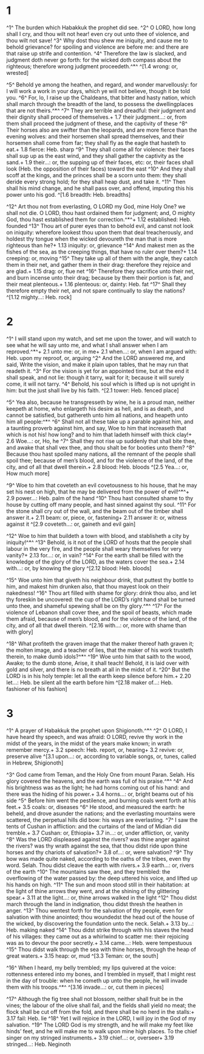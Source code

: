 # 1 
^1^ The burden which Habakkuk the prophet did see. ^2^ O LORD, how long shall I cry, and thou wilt not hear! even cry out unto thee of violence, and thou wilt not save! ^3^ Why dost thou shew me iniquity, and cause me to behold grievance? for spoiling and violence are before me: and there are that raise up strife and contention. ^4^ Therefore the law is slacked, and judgment doth never go forth: for the wicked doth compass about the righteous; therefore wrong judgment proceedeth.^*^ 
^[1.4 wrong: or, wrested]

^5^ Behold ye among the heathen, and regard, and wonder marvellously: for I will work a work in your days, which ye will not believe, though it be told you. ^6^ For, lo, I raise up the Chaldeans, that bitter and hasty nation, which shall march through the breadth of the land, to possess the dwellingplaces that are not theirs.^*^ ^7^ They are terrible and dreadful: their judgment and their dignity shall proceed of themselves.+ 1.7 their judgment…: or, from them shall proceed the judgment of these, and the captivity of these ^8^ Their horses also are swifter than the leopards, and are more fierce than the evening wolves: and their horsemen shall spread themselves, and their horsemen shall come from far; they shall fly as the eagle that hasteth to eat.+ 1.8 fierce: Heb. sharp ^9^ They shall come all for violence: their faces shall sup up as the east wind, and they shall gather the captivity as the sand.+ 1.9 their…: or, the supping up of their faces, etc: or, their faces shall look (Heb. the opposition of their faces) toward the east ^10^ And they shall scoff at the kings, and the princes shall be a scorn unto them: they shall deride every strong hold; for they shall heap dust, and take it. ^11^ Then shall his mind change, and he shall pass over, and offend, imputing this his power unto his god. 
^[1.6 breadth: Heb. breadths]

^12^ Art thou not from everlasting, O LORD my God, mine Holy One? we shall not die. O LORD, thou hast ordained them for judgment; and, O mighty God, thou hast established them for correction.^*^+ 1.12 established: Heb. founded ^13^ Thou art of purer eyes than to behold evil, and canst not look on iniquity: wherefore lookest thou upon them that deal treacherously, and holdest thy tongue when the wicked devoureth the man that is more righteous than he?+ 1.13 iniquity: or, grievance ^14^ And makest men as the fishes of the sea, as the creeping things, that have no ruler over them?+ 1.14 creeping: or, moving ^15^ They take up all of them with the angle, they catch them in their net, and gather them in their drag: therefore they rejoice and are glad.+ 1.15 drag: or, flue net ^16^ Therefore they sacrifice unto their net, and burn incense unto their drag; because by them their portion is fat, and their meat plenteous.+ 1.16 plenteous: or, dainty: Heb. fat ^17^ Shall they therefore empty their net, and not spare continually to slay the nations?
^[1.12 mighty…: Heb. rock] 

# 2 
^1^ I will stand upon my watch, and set me upon the tower, and will watch to see what he will say unto me, and what I shall answer when I am reproved.^*^+ 2.1 unto me: or, in me+ 2.1 when…: or, when I am argued with: Heb. upon my reproof, or, arguing ^2^ And the LORD answered me, and said, Write the vision, and make it plain upon tables, that he may run that readeth it. ^3^ For the vision is yet for an appointed time, but at the end it shall speak, and not lie: though it tarry, wait for it; because it will surely come, it will not tarry. ^4^ Behold, his soul which is lifted up is not upright in him: but the just shall live by his faith. 
^[2.1 tower: Heb. fenced place]

^5^ Yea also, because he transgresseth by wine, he is a proud man, neither keepeth at home, who enlargeth his desire as hell, and is as death, and cannot be satisfied, but gathereth unto him all nations, and heapeth unto him all people:^*^ ^6^ Shall not all these take up a parable against him, and a taunting proverb against him, and say, Woe to him that increaseth that which is not his! how long? and to him that ladeth himself with thick clay!+ 2.6 Woe…: or, Ho, he ^7^ Shall they not rise up suddenly that shall bite thee, and awake that shall vex thee, and thou shalt be for booties unto them? ^8^ Because thou hast spoiled many nations, all the remnant of the people shall spoil thee; because of men’s blood, and for the violence of the land, of the city, and of all that dwell therein.+ 2.8 blood: Heb. bloods 
^[2.5 Yea…: or, How much more]

^9^ Woe to him that coveteth an evil covetousness to his house, that he may set his nest on high, that he may be delivered from the power of evil!^*^+ 2.9 power…: Heb. palm of the hand ^10^ Thou hast consulted shame to thy house by cutting off many people, and hast sinned against thy soul. ^11^ For the stone shall cry out of the wall, and the beam out of the timber shall answer it.+ 2.11 beam: or, piece, or, fastening+ 2.11 answer it: or, witness against it 
^[2.9 coveteth…: or, gaineth and evil gain]

^12^ Woe to him that buildeth a town with blood, and stablisheth a city by iniquity!^*^ ^13^ Behold, is it not of the LORD of hosts that the people shall labour in the very fire, and the people shall weary themselves for very vanity?+ 2.13 for…: or, in vain? ^14^ For the earth shall be filled with the knowledge of the glory of the LORD, as the waters cover the sea.+ 2.14 with…: or, by knowing the glory 
^[2.12 blood: Heb. bloods]

^15^ Woe unto him that giveth his neighbour drink, that puttest thy bottle to him, and makest him drunken also, that thou mayest look on their nakedness! ^16^ Thou art filled with shame for glory: drink thou also, and let thy foreskin be uncovered: the cup of the LORD’s right hand shall be turned unto thee, and shameful spewing shall be on thy glory.^*^ ^17^ For the violence of Lebanon shall cover thee, and the spoil of beasts, which made them afraid, because of men’s blood, and for the violence of the land, of the city, and of all that dwell therein. 
^[2.16 with…: or, more with shame than with glory]

^18^ What profiteth the graven image that the maker thereof hath graven it; the molten image, and a teacher of lies, that the maker of his work trusteth therein, to make dumb idols?^*^ ^19^ Woe unto him that saith to the wood, Awake; to the dumb stone, Arise, it shall teach! Behold, it is laid over with gold and silver, and there is no breath at all in the midst of it. ^20^ But the LORD is in his holy temple: let all the earth keep silence before him.+ 2.20 let…: Heb. be silent all the earth before him
^[2.18 maker of…: Heb. fashioner of his fashion] 

# 3 
^1^ A prayer of Habakkuk the prophet upon Shigionoth.^*^ ^2^ O LORD, I have heard thy speech, and was afraid: O LORD, revive thy work in the midst of the years, in the midst of the years make known; in wrath remember mercy.+ 3.2 speech: Heb. report, or, hearing+ 3.2 revive: or, preserve alive 
^[3.1 upon…: or, according to variable songs, or, tunes, called in Hebrew, Shigionoth]

^3^ God came from Teman, and the Holy One from mount Paran. Selah. His glory covered the heavens, and the earth was full of his praise.^*^ ^4^ And his brightness was as the light; he had horns coming out of his hand: and there was the hiding of his power.+ 3.4 horns…: or, bright beams out of his side ^5^ Before him went the pestilence, and burning coals went forth at his feet.+ 3.5 coals: or, diseases ^6^ He stood, and measured the earth: he beheld, and drove asunder the nations; and the everlasting mountains were scattered, the perpetual hills did bow: his ways are everlasting. ^7^ I saw the tents of Cushan in affliction: and the curtains of the land of Midian did tremble.+ 3.7 Cushan: or, Ethiopia+ 3.7 in…: or, under affliction, or, vanity ^8^ Was the LORD displeased against the rivers? was thine anger against the rivers? was thy wrath against the sea, that thou didst ride upon thine horses and thy chariots of salvation?+ 3.8 of…: or, were salvation? ^9^ Thy bow was made quite naked, according to the oaths of the tribes, even thy word. Selah. Thou didst cleave the earth with rivers.+ 3.9 earth…: or, rivers of the earth ^10^ The mountains saw thee, and they trembled: the overflowing of the water passed by: the deep uttered his voice, and lifted up his hands on high. ^11^ The sun and moon stood still in their habitation: at the light of thine arrows they went, and at the shining of thy glittering spear.+ 3.11 at the light…: or, thine arrows walked in the light ^12^ Thou didst march through the land in indignation, thou didst thresh the heathen in anger. ^13^ Thou wentest forth for the salvation of thy people, even for salvation with thine anointed; thou woundedst the head out of the house of the wicked, by discovering the foundation unto the neck. Selah.+ 3.13 by…: Heb. making naked ^14^ Thou didst strike through with his staves the head of his villages: they came out as a whirlwind to scatter me: their rejoicing was as to devour the poor secretly.+ 3.14 came…: Heb. were tempestuous ^15^ Thou didst walk through the sea with thine horses, through the heap of great waters.+ 3.15 heap: or, mud 
^[3.3 Teman: or, the south]

^16^ When I heard, my belly trembled; my lips quivered at the voice: rottenness entered into my bones, and I trembled in myself, that I might rest in the day of trouble: when he cometh up unto the people, he will invade them with his troops.^*^ 
^[3.16 invade…: or, cut them in pieces]

^17^ Although the fig tree shall not blossom, neither shall fruit be in the vines; the labour of the olive shall fail, and the fields shall yield no meat; the flock shall be cut off from the fold, and there shall be no herd in the stalls:+ 3.17 fail: Heb. lie ^18^ Yet I will rejoice in the LORD, I will joy in the God of my salvation. ^19^ The LORD God is my strength, and he will make my feet like hinds’ feet, and he will make me to walk upon mine high places. To the chief singer on my stringed instruments.+ 3.19 chief…: or, overseer+ 3.19 stringed…: Heb. Neginoth 